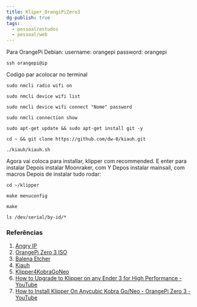 ```yaml
---
title: Kliper_OrangiPiZero3
dg-publish: true
tags:
  - pessoal/estudos
  - pessoal/web
---
```

Para OrangePi Debian:
username: orangepi 
password: orangepi
```
ssh orangepi@ip
```

Codigo par acolocar no terminal
```
sudo nmcli radio wifi on
```
```
sudo nmcli device wifi list
```
```
sudo nmcli device wifi connect "Nome" password
```
```
sudo nmcli connection show
```
```
sudo apt-get update && sudo apt-get install git -y
```
```
cd ~ && git clone https://github.com/dw-0/kiauh.git
```
```
./kiauh/kiauh.sh
```
Agora vai coloca para installar, klipper com recommended. E enter para instalar
Depois instalar Moonraker, com Y
Depos instalar mainsail, com macros
Depois de instalar tudo rodar:
```
cd ~/klipper
```
```
make menuconfig
```
```
make
```
```
ls /dev/serial/by-id/*
```


### Referências
1. [Angry IP](https://angryip.org/download/#windows) 
2. [OrangePi Zero 3 ISO](http://www.orangepi.org/html/hardWare/computerAndMicrocontrollers/service-and-support/Orange-Pi-Zero-3.html)
3. [Balena Etcher](https://etcher.balena.io/)
4. [Kiauh](https://github.com/dw-0/kiauh) 
5. [Klipper4KobraGoNeo](https://www.youtube.com/redirect?event=video_description&redir_token=QUFFLUhqbllKZmFYUmFUNFZKUDMzQk9GbURFWUc4eEd2QXxBQ3Jtc0tsbXU1UlgwNWt4Q3BGQ0h6WXV0ZmlRLWR4aFBvTnRTVDd0cUpfdm1XLWpWXzlyQTdTTVFNSXN4YjJhMmRrMVB5aG12blFiUlNsdnJiSU9pTXRFaGhGRm43XzE2NEpzWUNBN2Y2VWFjWU1oVEJTeWNzRQ&q=https%3A%2F%2Fgithub.com%2F1coderookie%2FKlipper4KobraGoNeo&v=A5WO4nwDzsU)
6. [How to Upgrade to Klipper on any Ender 3 for High Performance - YouTube](https://www.youtube.com/watch?v=N41JY1Gukuk&t=495s)
7. [How to Install Klipper On Anycubic Kobra Go/Neo - OrangePi Zero 3 - YouTube](https://www.youtube.com/watch?v=A5WO4nwDzsU&t=1136s)
  